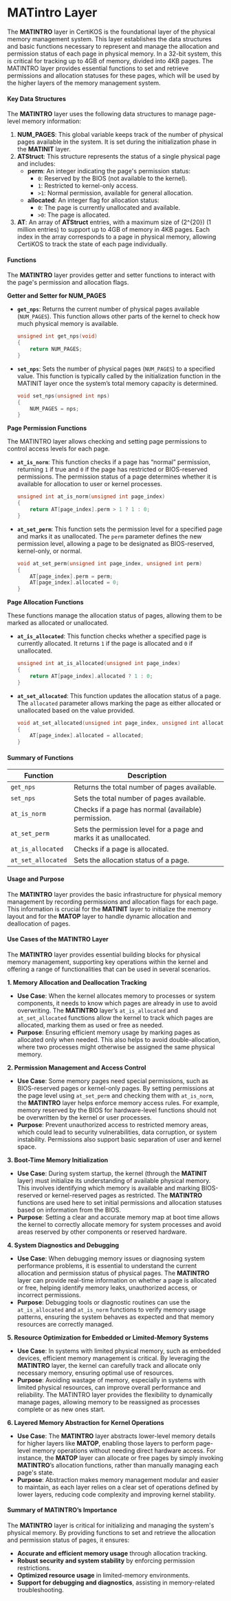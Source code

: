# MATintro Layer

The **MATINTRO** layer in CertiKOS is the foundational layer of the physical memory management system. This layer establishes the data structures and basic functions necessary to represent and manage the allocation and permission status of each page in physical memory. In a 32-bit system, this is critical for tracking up to 4GB of memory, divided into 4KB pages. The MATINTRO layer provides essential functions to set and retrieve permissions and allocation statuses for these pages, which will be used by the higher layers of the memory management system.

#### Key Data Structures

The **MATINTRO** layer uses the following data structures to manage page-level memory information:

1. **NUM\_PAGES**: This global variable keeps track of the number of physical pages available in the system. It is set during the initialization phase in the **MATINIT** layer.
2. **ATStruct**: This structure represents the status of a single physical page and includes:
   * **perm**: An integer indicating the page's permission status:
     * `0`: Reserved by the BIOS (not available to the kernel).
     * `1`: Restricted to kernel-only access.
     * `>1`: Normal permission, available for general allocation.
   * **allocated**: An integer flag for allocation status:
     * `0`: The page is currently unallocated and available.
     * `>0`: The page is allocated.
3. **AT**: An array of **ATStruct** entries, with a maximum size of (2^{20}) (1 million entries) to support up to 4GB of memory in 4KB pages. Each index in the array corresponds to a page in physical memory, allowing CertiKOS to track the state of each page individually.

#### Functions

The **MATINTRO** layer provides getter and setter functions to interact with the page's permission and allocation flags.

**Getter and Setter for NUM\_PAGES**

*   **`get_nps`**: Returns the current number of physical pages available (`NUM_PAGES`). This function allows other parts of the kernel to check how much physical memory is available.

    ```c
    unsigned int get_nps(void)
    {
        return NUM_PAGES;
    }
    ```
*   **`set_nps`**: Sets the number of physical pages (`NUM_PAGES`) to a specified value. This function is typically called by the initialization function in the MATINIT layer once the system’s total memory capacity is determined.

    ```c
    void set_nps(unsigned int nps)
    {
        NUM_PAGES = nps;
    }
    ```

**Page Permission Functions**

The MATINTRO layer allows checking and setting page permissions to control access levels for each page.

*   **`at_is_norm`**: This function checks if a page has “normal” permission, returning `1` if true and `0` if the page has restricted or BIOS-reserved permissions. The permission status of a page determines whether it is available for allocation to user or kernel processes.

    ```c
    unsigned int at_is_norm(unsigned int page_index)
    {
        return AT[page_index].perm > 1 ? 1 : 0;
    }
    ```
*   **`at_set_perm`**: This function sets the permission level for a specified page and marks it as unallocated. The `perm` parameter defines the new permission level, allowing a page to be designated as BIOS-reserved, kernel-only, or normal.

    ```c
    void at_set_perm(unsigned int page_index, unsigned int perm)
    {
        AT[page_index].perm = perm;
        AT[page_index].allocated = 0;
    }
    ```

**Page Allocation Functions**

These functions manage the allocation status of pages, allowing them to be marked as allocated or unallocated.

*   **`at_is_allocated`**: This function checks whether a specified page is currently allocated. It returns `1` if the page is allocated and `0` if unallocated.

    ```c
    unsigned int at_is_allocated(unsigned int page_index)
    {
        return AT[page_index].allocated ? 1 : 0;
    }
    ```
*   **`at_set_allocated`**: This function updates the allocation status of a page. The `allocated` parameter allows marking the page as either allocated or unallocated based on the value provided.

    ```c
    void at_set_allocated(unsigned int page_index, unsigned int allocated)
    {
        AT[page_index].allocated = allocated;
    }
    ```

#### Summary of Functions

| Function           | Description                                                       |
| ------------------ | ----------------------------------------------------------------- |
| `get_nps`          | Returns the total number of pages available.                      |
| `set_nps`          | Sets the total number of pages available.                         |
| `at_is_norm`       | Checks if a page has normal (available) permission.               |
| `at_set_perm`      | Sets the permission level for a page and marks it as unallocated. |
| `at_is_allocated`  | Checks if a page is allocated.                                    |
| `at_set_allocated` | Sets the allocation status of a page.                             |

#### Usage and Purpose

The **MATINTRO** layer provides the basic infrastructure for physical memory management by recording permissions and allocation flags for each page. This information is crucial for the **MATINIT** layer to initialize the memory layout and for the **MATOP** layer to handle dynamic allocation and deallocation of pages.



#### Use Cases of the MATINTRO Layer

The **MATINTRO** layer provides essential building blocks for physical memory management, supporting key operations within the kernel and offering a range of functionalities that can be used in several scenarios.

**1. Memory Allocation and Deallocation Tracking**

* **Use Case**: When the kernel allocates memory to processes or system components, it needs to know which pages are already in use to avoid overwriting. The **MATINTRO** layer’s `at_is_allocated` and `at_set_allocated` functions allow the kernel to track which pages are allocated, marking them as used or free as needed.
* **Purpose**: Ensuring efficient memory usage by marking pages as allocated only when needed. This also helps to avoid double-allocation, where two processes might otherwise be assigned the same physical memory.

**2. Permission Management and Access Control**

* **Use Case**: Some memory pages need special permissions, such as BIOS-reserved pages or kernel-only pages. By setting permissions at the page level using `at_set_perm` and checking them with `at_is_norm`, the **MATINTRO** layer helps enforce memory access rules. For example, memory reserved by the BIOS for hardware-level functions should not be overwritten by the kernel or user processes.
* **Purpose**: Prevent unauthorized access to restricted memory areas, which could lead to security vulnerabilities, data corruption, or system instability. Permissions also support basic separation of user and kernel space.

**3. Boot-Time Memory Initialization**

* **Use Case**: During system startup, the kernel (through the **MATINIT** layer) must initialize its understanding of available physical memory. This involves identifying which memory is available and marking BIOS-reserved or kernel-reserved pages as restricted. The **MATINTRO** functions are used here to set initial permissions and allocation statuses based on information from the BIOS.
* **Purpose**: Setting a clear and accurate memory map at boot time allows the kernel to correctly allocate memory for system processes and avoid areas reserved by other components or reserved hardware.

**4. System Diagnostics and Debugging**

* **Use Case**: When debugging memory issues or diagnosing system performance problems, it is essential to understand the current allocation and permission status of physical pages. The **MATINTRO** layer can provide real-time information on whether a page is allocated or free, helping identify memory leaks, unauthorized access, or incorrect permissions.
* **Purpose**: Debugging tools or diagnostic routines can use the `at_is_allocated` and `at_is_norm` functions to verify memory usage patterns, ensuring the system behaves as expected and that memory resources are correctly managed.

**5. Resource Optimization for Embedded or Limited-Memory Systems**

* **Use Case**: In systems with limited physical memory, such as embedded devices, efficient memory management is critical. By leveraging the **MATINTRO** layer, the kernel can carefully track and allocate only necessary memory, ensuring optimal use of resources.
* **Purpose**: Avoiding wastage of memory, especially in systems with limited physical resources, can improve overall performance and reliability. The MATINTRO layer provides the flexibility to dynamically manage pages, allowing memory to be reassigned as processes complete or as new ones start.

**6. Layered Memory Abstraction for Kernel Operations**

* **Use Case**: The **MATINTRO** layer abstracts lower-level memory details for higher layers like **MATOP**, enabling those layers to perform page-level memory operations without needing direct hardware access. For instance, the **MATOP** layer can allocate or free pages by simply invoking **MATINTRO**’s allocation functions, rather than manually managing each page's state.
* **Purpose**: Abstraction makes memory management modular and easier to maintain, as each layer relies on a clear set of operations defined by lower layers, reducing code complexity and improving kernel stability.

#### Summary of MATINTRO’s Importance

The **MATINTRO** layer is critical for initializing and managing the system's physical memory. By providing functions to set and retrieve the allocation and permission status of pages, it ensures:

* **Accurate and efficient memory usage** through allocation tracking.
* **Robust security and system stability** by enforcing permission restrictions.
* **Optimized resource usage** in limited-memory environments.
* **Support for debugging and diagnostics**, assisting in memory-related troubleshooting.
